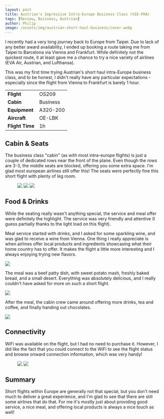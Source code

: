 ```yaml
---
layout: post
title: Austrian's Impressive Intra-Europe Business Class (VIE-FRA)
tags: [Review, Business, Austrian]
author: Philip
image: /assets/img/austrian-short-haul-business/cover.webp
---
```


I recently had a very long journey back to Europe from Taipei. Due to lack of any better award availability, I ended up booking a route taking me from Taipei to Barcelona via Vienna and Frankfurt. While definitely not the quickest route, it at least gave me a chance to try a nice variety of airlines (EVA Air, Austrian, and Lufthansa).

This was my first time trying Austrian's short haul intra-Europe business class, and to be honest, I didn't really have any particular expectations - especially since the flight from Vienna to Frankfurt is barely 1 hour.

<table>
<tr>
  <td><b>Flight</b></td>
  <td>OS209</td>
</tr>
<tr>
  <td><b>Cabin</b></td>
  <td>Business</td>
</tr>
<tr>
  <td><b>Equipment</b></td>
  <td>A320-200</td>
</tr>
<tr>
  <td><b>Aircraft</b></td>
  <td>OE-LBK</td>
</tr>
<tr>
  <td><b>Flight Time</b></td>
  <td>1h</td>
</tr>
</table>


## Cabin & Seats

The business class "cabin" (as with most intra-europe flights) is just a couple of dedicated rows near the front of the plane. Even though the rows are 3-3, the middle seats are blocked, offering you some extra space. I'm glad most european airlines still offer this! The seats were perfectly fine this short flight with plenty of leg room.

<figure>
<img src="/assets/img/austrian-short-haul-business/seat2.webp" class="half" />
<img src="/assets/img/austrian-short-haul-business/seat3.webp" class="half" />
<img src="/assets/img/austrian-short-haul-business/seat1.webp" />
</figure>

## Food & Drinks

While the seating really wasn't anything special, the service and meal offer were definitely the highlight. The service was very friendly and attentive (I guess partially thanks to the light load on this flight).

Meal service started with drinks, and I asked for some sparkling wine, and was glad to receive a wine from Vienna. One thing I really appreciate is when airlines offer local products and ingredients showcasing what their home country has to offer. It makes the flight a little more interesting and I always enjoying trying new flavors.

<img src="/assets/img/austrian-short-haul-business/drinks.webp" />

The meal was a beef patty dish, with sweet potato mash, freshly baked bread, and a small desert. Everything was absolutely delicious, and I really couldn't have asked for more on such a short flight.

<img src="/assets/img/austrian-short-haul-business/food.webp" />

After the meal, the cabin crew came around offering more drinks, tea and coffee, and finally handing out chocolates.

<img src="/assets/img/austrian-short-haul-business/chocolate.webp" />

## Connectivity

WiFi was available on the flight, but I had no need to purchase it. However, I did like the fact that you could connect to the WiFi to see the flight status and browse onward connection information, which was very handy!

<figure>
<img src="/assets/img/austrian-short-haul-business/app1.webp" class="half" />
<img src="/assets/img/austrian-short-haul-business/app2.webp" class="half" />
</figure>

## Summary

Short flights within Europe are generally not that special, but you don't need much to deliver a great experience, and I'm glad to see that there are still some airlines that do that. For me it's mostly just about providing good service, a nice meal, and offering local products is always a nice touch as well!


<script type="application/ld+json">
{
  "@context": "https://schema.org/", 
  "@type": "Product", 
  "name": "Austrian Airlines A320-200 Business Class",
  "image": "https://blog.awardfares.com/assets/img/austrian-short-haul-business/cover.webp",
  "description": "Austrian Airlines Business Class service on their A320-200 (intra-Europe short-haul)",
  "brand": {
    "@type": "Brand",
    "name": "Austrian Airlines"
  },
  "aggregateRating": {
    "@type": "AggregateRating",
    "ratingValue": "4.8",
    "bestRating": "5",
    "worstRating": "1",
    "ratingCount": "1",
    "reviewCount": "1"
  },
  "review": {
    "@type": "Review",
    "name": "Impressive Intra-Europe Business Class Service In 2023",
    "reviewBody": "This was my first time trying Austrian’s short-haul intra-Europe business class. Honestly, I had no particular expectations - especially since the flight from Vienna to Frankfurt is barely 1 hour. Short flights within Europe are generally not that special, but you don’t need much to deliver a great experience, and I’m glad to see that some airlines still do that. For me, it’s mostly just about providing good service and a nice meal, and offering local products is always a nice touch as well. Austrian provides a solid business class experience with great service onboard on short-haul flights.",
    "reviewRating": {
      "@type": "Rating",
      "ratingValue": "4.2",
      "bestRating": "5",
      "worstRating": "1"
    },
    "datePublished": "2023-05-24",
    "author": {"@type": "Person", "name": "Philip Bergqvist"},
    "publisher": {"@type": "Organization", "name": "AwardFares"}
  }
}
</script>
